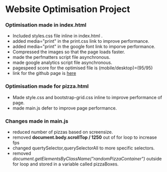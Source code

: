 # Website Optimisation Project
### Optimisation made in index.html
* Included styles.css file inline in index.html .
* added media="print" in the print.css link to improve performance.
* added media="print" in the google font link to imporve performance.
* Compressed the images so that the page loads faster.
* made the perfmatters script file asynchronous.
* made google analytics script file asynchronous.
* pagespeed score for the optimised file is (mobile/desktop)=(95/95)
* link for the github page is [here](https://konarssuresh.github.io/frontend-nanodegree-mobile-portfolio/)

### Optimisation made for pizza.html
* Made style.css and bootstrap-grid.css inline to improve performance of page.
* made main.js defer to improve page performance.

### Changes made in main.js
* reduced number of pizzas based on screensize.
* removed **document.body.scrollTop / 1250** out of for loop to increase fps
* changed quertySelector,querySelectorAll to more specific selectors.
* removed *document.getElementsByClassName("randomPizzaContainer")* outside for loop and stored in a variable called pizzaBoxes.





